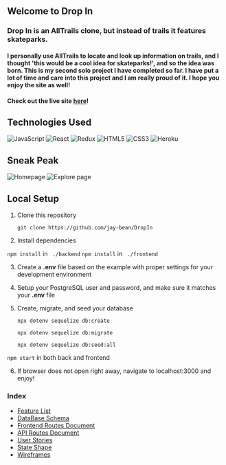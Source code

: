 ## Welcome to Drop In

### Drop In is an AllTrails clone, but instead of trails it features skateparks.

#### I personally use AllTrails to locate and look up information on trails, and I thought 'this would be a cool idea for skateparks!', and so the idea was born. This is my second solo project I have completed so far. I have put a lot of time and care into this project and I am really proud of it. I hope you enjoy the site as well!

#### Check out the live site [here](https://drop-in-skate.herokuapp.com/)!

## Technologies Used
![JavaScript](https://img.shields.io/badge/javascript-%23323330.svg?style=for-the-badge&logo=javascript&logoColor=%23F7DF1E)
![React](https://img.shields.io/badge/react-%2320232a.svg?style=for-the-badge&logo=react&logoColor=%2361DAFB)
![Redux](https://img.shields.io/badge/redux-%23593d88.svg?style=for-the-badge&logo=redux&logoColor=white)
![HTML5](https://img.shields.io/badge/html5-%23E34F26.svg?style=for-the-badge&logo=html5&logoColor=white)
![CSS3](https://img.shields.io/badge/css3-%231572B6.svg?style=for-the-badge&logo=css3&logoColor=white)
![Heroku](https://img.shields.io/badge/heroku-%23430098.svg?style=for-the-badge&logo=heroku&logoColor=white)

## Sneak Peak
![Homepage](https://user-images.githubusercontent.com/46910262/184025061-fd9d2cd1-5a3c-430d-8365-6106c222b6cf.png)
![Explore page](https://user-images.githubusercontent.com/46910262/184025144-278eb3a7-1e4f-4125-abcc-b838230bd723.png)

## Local Setup
1. Clone this repository

   ```
   git clone https://github.com/jay-bean/DropIn
   ```

2. Install dependencies

``` npm install ``` in ``` ./backend```
``` npm install ``` in ``` ./frontend```

3. Create a **.env** file based on the example with proper settings for your
   development environment
   
4. Setup your PostgreSQL user and password, and make sure it matches your **.env** file

5. Create, migrate, and seed your database 

   ```
   npx dotenv sequelize db:create
   ```

   ```
   npx dotenv sequelize db:migrate
   ```

   ```
   npx dotenv sequelize db:seed:all
   ```
   
 ``` npm start ``` in both back and frontend
 
6. If browser does not open right away, navigate to localhost:3000 and enjoy!

### Index
* [Feature List](https://github.com/jay-bean/DropIn/wiki/feature-list)
* [DataBase Schema](https://github.com/jay-bean/DropIn/wiki/database-schema)
* [Frontend Routes Document](https://github.com/jay-bean/DropIn/wiki/front-end-routes)
* [API Routes Document](https://github.com/jay-bean/DropIn/wiki/api-documentation)
* [User Stories](https://github.com/jay-bean/DropIn/wiki/user-stories)
* [State Shape](https://github.com/jay-bean/DropIn/wiki/State-Shape)
* [Wireframes](https://github.com/jay-bean/DropIn/wiki/Wireframes)
